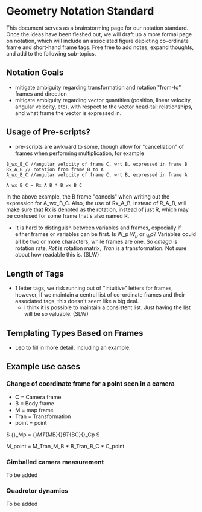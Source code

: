 # Geometry Notation Standard

This document serves as a brainstorming page for our notation standard.  Once the ideas have been fleshed out, we will draft up a more formal page on notation, which will include an associated figure depicting co-ordinate frame and short-hand frame tags.  Free free to add notes, expand thoughts, and add to the following sub-topics.

## Notation Goals
* mitigate ambiguity regarding transformation and rotation "from-to" frames and direction
* mitigate ambiguity regarding vector quantities (position, linear velocity, angular velocity, etc), with respect to the vector head-tail relationships, and what frame the vector is expressed in.

## Usage of Pre-scripts?
* pre-scripts are awkward to some, though allow for "cancellation" of frames when performing multiplication, for example

```
B_wx_B_C //angular velocity of frame C, wrt B, expressed in frame B
Rx_A_B // rotation from frame B to A
A_wx_B_C //angular velocity of frame C, wrt B, expressed in frame A

A_wx_B_C = Rx_A_B * B_wx_B_C

```
In the above example, the B frame "cancels" when writing out the expression for A_wx_B_C.  Also, the use of Rx_A_B, instead of R_A_B, will make sure that Rx is denoted as the rotation, instead of just R, which may be confused for some frame that's also named R. 

* It is hard to distinguish between variables and frames, especially if either frames or variables can be first.  Is W_p  $W_p$ or ${}_Wp$? Variables could all be two or more characters, while frames are one.  So $omega$ is rotation rate, $Rot$ is rotation matrix, $Tran$ is a transformation.  Not sure about how readable this is. (SLW)

## Length of Tags
* 1 letter tags, we risk running out of "intuitive" letters for frames, however, if we maintain a central list of co-ordinate frames and their associated tags, this doesn't seem like a big deal. 
    * I think it is possible to maintain a consistent list. Just having the list will be so valuable. (SLW)

## Templating Types Based on Frames
* Leo to fill in more detail, including an example.


## Example use cases

### Change of coordinate frame for a point seen in a camera
- C = Camera frame
- B = Body frame
- M = map frame
- Tran = Transformation
- point = point

$ {}_Mp = {}_MT_{MB}{}_BT_{BC}{}_Cp $

M_point = M_Tran_M_B * B_Tran_B_C * C_point


### Gimballed camera measurement

To be added

### Quadrotor dynamics

To be added


